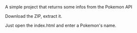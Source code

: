 A simple project that returns some infos from the Pokemon API

Download the ZIP, extract it.

Just open the index.html and enter a Pokemon's name.
